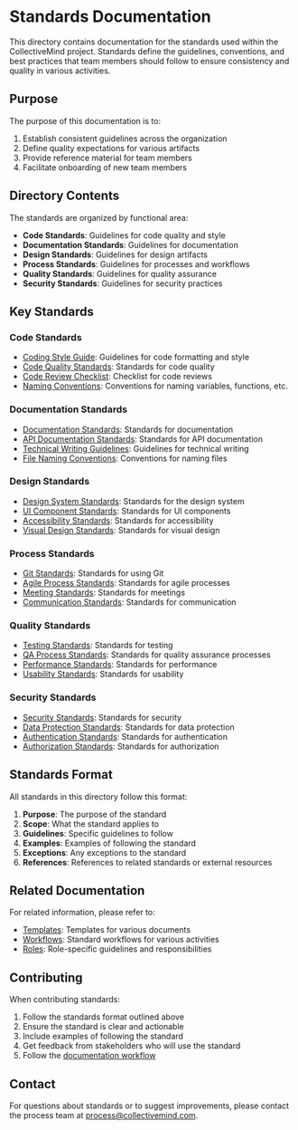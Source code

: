 # Standards Documentation

This directory contains documentation for the standards used within the CollectiveMind project. Standards define the guidelines, conventions, and best practices that team members should follow to ensure consistency and quality in various activities.

## Purpose

The purpose of this documentation is to:

1. Establish consistent guidelines across the organization
2. Define quality expectations for various artifacts
3. Provide reference material for team members
4. Facilitate onboarding of new team members

## Directory Contents

The standards are organized by functional area:

- **Code Standards**: Guidelines for code quality and style
- **Documentation Standards**: Guidelines for documentation
- **Design Standards**: Guidelines for design artifacts
- **Process Standards**: Guidelines for processes and workflows
- **Quality Standards**: Guidelines for quality assurance
- **Security Standards**: Guidelines for security practices

## Key Standards

### Code Standards

- [Coding Style Guide](./coding-style-guide.md): Guidelines for code formatting and style
- [Code Quality Standards](./code-quality-standards.md): Standards for code quality
- [Code Review Checklist](./code-review-checklist.md): Checklist for code reviews
- [Naming Conventions](./naming-conventions.md): Conventions for naming variables, functions, etc.

### Documentation Standards

- [Documentation Standards](./documentation-standards.md): Standards for documentation
- [API Documentation Standards](./api-documentation-standards.md): Standards for API documentation
- [Technical Writing Guidelines](./technical-writing-guidelines.md): Guidelines for technical writing
- [File Naming Conventions](./file-naming-conventions.md): Conventions for naming files

### Design Standards

- [Design System Standards](./design-system-standards.md): Standards for the design system
- [UI Component Standards](./ui-component-standards.md): Standards for UI components
- [Accessibility Standards](./accessibility-standards.md): Standards for accessibility
- [Visual Design Standards](./visual-design-standards.md): Standards for visual design

### Process Standards

- [Git Standards](./git-standards.md): Standards for using Git
- [Agile Process Standards](./agile-process-standards.md): Standards for agile processes
- [Meeting Standards](./meeting-standards.md): Standards for meetings
- [Communication Standards](./communication-standards.md): Standards for communication

### Quality Standards

- [Testing Standards](./testing-standards.md): Standards for testing
- [QA Process Standards](./qa-process-standards.md): Standards for quality assurance processes
- [Performance Standards](./performance-standards.md): Standards for performance
- [Usability Standards](./usability-standards.md): Standards for usability

### Security Standards

- [Security Standards](./security-standards.md): Standards for security
- [Data Protection Standards](./data-protection-standards.md): Standards for data protection
- [Authentication Standards](./authentication-standards.md): Standards for authentication
- [Authorization Standards](./authorization-standards.md): Standards for authorization

## Standards Format

All standards in this directory follow this format:

1. **Purpose**: The purpose of the standard
2. **Scope**: What the standard applies to
3. **Guidelines**: Specific guidelines to follow
4. **Examples**: Examples of following the standard
5. **Exceptions**: Any exceptions to the standard
6. **References**: References to related standards or external resources

## Related Documentation

For related information, please refer to:

- [Templates](../templates/): Templates for various documents
- [Workflows](../workflows/): Standard workflows for various activities
- [Roles](../roles/): Role-specific guidelines and responsibilities

## Contributing

When contributing standards:

1. Follow the standards format outlined above
2. Ensure the standard is clear and actionable
3. Include examples of following the standard
4. Get feedback from stakeholders who will use the standard
5. Follow the [documentation workflow](../workflows/documentation-workflow.md)

## Contact

For questions about standards or to suggest improvements, please contact the process team at [process@collectivemind.com](mailto:process@collectivemind.com). 